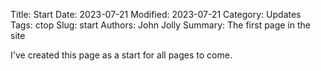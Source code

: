 Title: Start
Date: 2023-07-21
Modified: 2023-07-21
Category: Updates
Tags: ctop
Slug: start
Authors: John Jolly
Summary: The first page in the site

I've created this page as a start for all pages to come.
